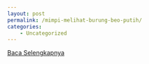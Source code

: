```yaml
---
layout: post
permalink: /mimpi-melihat-burung-beo-putih/
categories:
    - Uncategorized
---
```


[Baca Selengkapnya](/05)